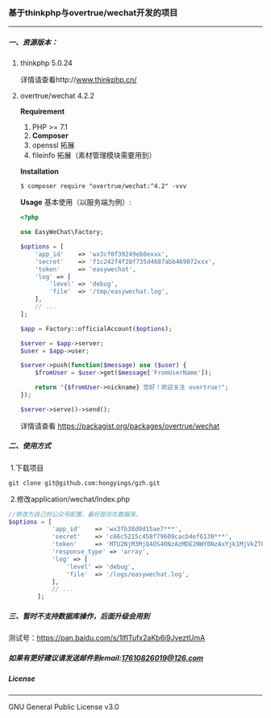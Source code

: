### 基于thinkphp与overtrue/wechat开发的项目

------

##### 一、资源版本：

1. thinkphp 5.0.24  

   详情请查看http://www.thinkphp.cn/

2. overtrue/wechat 4.2.2 

   **Requirement**

   1. PHP >= 7.1
   2. **Composer**
   3. openssl 拓展
   4. fileinfo 拓展（素材管理模块需要用到）

   **Installation**

   ```
   $ composer require "overtrue/wechat:^4.2" -vvv
   ```

   **Usage**
   基本使用（以服务端为例）:

   ```php
   <?php
   
   use EasyWeChat\Factory;
   
   $options = [
       'app_id'    => 'wx3cf0f39249eb0exxx',
       'secret'    => 'f1c242f4f28f735d4687abb469072xxx',
       'token'     => 'easywechat',
       'log' => [
           'level' => 'debug',
           'file'  => '/tmp/easywechat.log',
       ],
       // ...
   ];
   
   $app = Factory::officialAccount($options);
   
   $server = $app->server;
   $user = $app->user;
   
   $server->push(function($message) use ($user) {
       $fromUser = $user->get($message['FromUserName']);
   
       return "{$fromUser->nickname} 您好！欢迎关注 overtrue!";
   });
   
   $server->serve()->send();
   ```

   详情请查看 https://packagist.org/packages/overtrue/wechat

##### 二、使用方式

​	1.下载项目

```git
git clone git@github.com:hongyings/gzh.git
```

​	2.修改application/wechat/Index.php

```php
//修改为自己的公众号配置，最好是存在数据库。
$options = [
            'app_id'    => 'wx3fb38d0d15ae7***',    
            'secret'    => 'c66c5215c458f79609cacb4ef6130***',
            'token'     => 'MTU2NjM3MjQ4OS40NzAzMDE2NWY0NzAxYjk1MjVkZTQzZTk0MjBjZWFmMWM5N***',
            'response_type' => 'array',
            'log' => [
                'level' => 'debug',
                'file'  => '/logs/easywechat.log',
            ],
            // ...
        ];
```

##### 三、暂时不支持数据库操作，后面升级会用到

测试号：https://pan.baidu.com/s/1lfITufx2aKb6i9JveztUmA

##### 如果有更好建议请发送邮件到email:17610826019@126.com

##### License

------

GNU General Public License v3.0